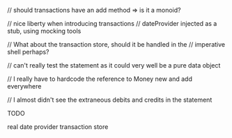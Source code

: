 // should transactions have an add method => is it a monoid?

// nice liberty when introducing transactions
// dateProvider injected as a stub, using mocking tools

// What about the transaction store, should it be handled in the
// imperative shell perhaps?

// can't really test the statement as it could very well be a pure data object

// I really have to hardcode the reference to Money new and add everywhere


// I almost didn't see the extraneous debits and credits in the statement


TODO

real date provider
transaction store